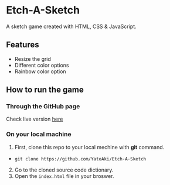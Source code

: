 # Etch-A-Sketch

A sketch game created with HTML, CSS & JavaScript.

## Features

* Resize the grid
* Different color options
* Rainbow color option

## How to run the game

### Through the GitHub page

Check live version <a href="https://yatoaki.github.io/Etch-A-Sketch/">here</a>

### On your local machine

1. First, clone this repo to your local mechine with __git__ command.
* `git clone https://github.com/YatoAki/Etch-A-Sketch`
2. Go to the cloned source code dictionary.
3. Open the `index.html` file in your broswer.
